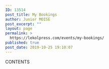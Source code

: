 ```yaml
---
ID: 13514
post_title: My Bookings
author: Junior MOISE
post_excerpt: ""
layout: page
permalink: >
  https://lekolpress.com/events/my-bookings/
published: true
post_date: 2019-10-25 19:10:07
---
```

CONTENTS